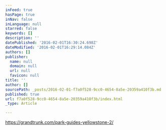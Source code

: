 ```yaml
---
inFeed: true
hasPage: true
inNav: false
inLanguage: null
starred: false
keywords: []
description: ''
datePublished: '2016-02-01T16:30:24.698Z'
dateModified: '2016-02-01T16:29:14.084Z'
authors: []
publisher:
  name: null
  domain: null
  url: null
  favicon: null
title: ''
author: []
sourcePath: _posts/2016-02-01-f7a0f528-9cc0-4654-8a5e-20359a410f3b.md
published: true
url: f7a0f528-9cc0-4654-8a5e-20359a410f3b/index.html
_type: Article

---
```

https://grandtrunk.com/park-guides-yellowstone-2/